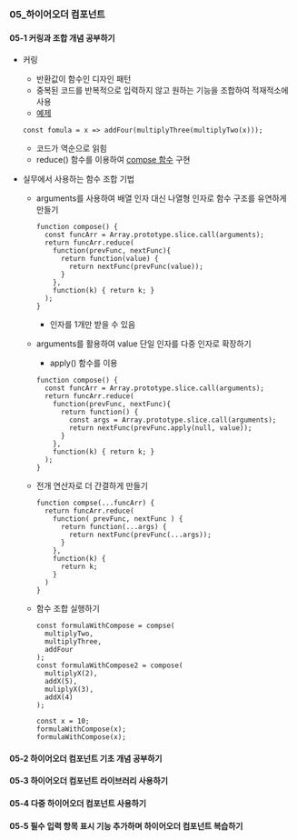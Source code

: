 ### 05\_하이어오더 컴포넌트

#### 05-1 커링과 조합 개념 공부하기

- 커링
  - 반환값이 함수인 디자인 패턴
  - 중복된 코드를 반복적으로 입력하지 않고 원하는 기능을 조합하여 적재적소에 사용
  - [예제](../../src/ch05/currying.js)
  ```
  const fomula = x => addFour(multiplyThree(multiplyTwo(x)));
  ```
  - 코드가 역순으로 읽힘
  - reduce() 함수를 이용하여 [compse 함수](../../src/ch05/compose.js) 구현
- 실무에서 사용하는 함수 조합 기법

  - arguments를 사용하여 배열 인자 대신 나열형 인자로 함수 구조를 유연하게 만들기
    ```
    function compose() {
      const funcArr = Array.prototype.slice.call(arguments);
      return funcArr.reduce(
        function(prevFunc, nextFunc){
          return function(value) {
            return nextFunc(prevFunc(value));
          }
        },
        function(k) { return k; }
      );
    }
    ```
    - 인자를 1개만 받을 수 있음
  - arguments를 활용하여 value 단일 인자를 다중 인자로 확장하기
    - apply() 함수를 이용
    ```
    function compose() {
      const funcArr = Array.prototype.slice.call(arguments);
      return funcArr.reduce(
        function(prevFunc, nextFunc){
          return function() {
            const args = Array.prototype.slice.call(arguments);
            return nextFunc(prevFunc.apply(null, value));
          }
        },
        function(k) { return k; }
      );
    }
    ```
  - 전개 연산자로 더 간결하게 만들기
    ```
    function compse(...funcArr) {
      return funcArr.reduce(
        function( prevFunc, nextFunc ) {
          return function(...args) {
            return nextFunc(prevFunc(...args));
          }
        },
        function(k) {
          return k;
        }
      )
    }
    ```
  - 함수 조합 실행하기

    ```
    const formulaWithCompose = compse(
      multiplyTwo,
      multiplyThree,
      addFour
    );
    const formulaWithCompose2 = compose(
      multiplyX(2),
      addX(5),
      muliplyX(3),
      addX(4)
    );

    const x = 10;
    formulaWithCompose(x);
    formulaWithCompose(x);
    ```

#### 05-2 하이어오더 컴포넌트 기초 개념 공부하기

#### 05-3 하이어오더 컴포넌트 라이브러리 사용하기

#### 05-4 다중 하이어오더 컴포넌트 사용하기

#### 05-5 필수 입력 항목 표시 기능 추가하며 하이어오더 컴포넌트 복습하기

